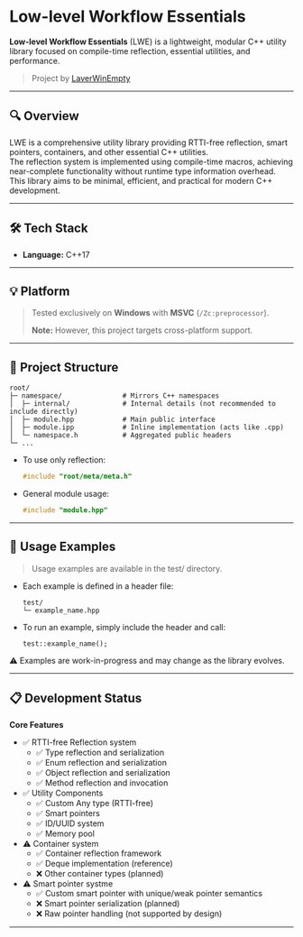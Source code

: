 # Low-level Workflow Essentials
**Low-level Workflow Essentials** (LWE) is a lightweight, modular C++ utility library focused on compile-time reflection, essential utilities, and performance.
> Project by [LaverWinEmpty](https://github.com/LaverWinEmpty)

---

## 🔍 Overview
LWE is a comprehensive utility library providing RTTI-free reflection, smart pointers, containers, and other essential C++ utilities.  
The reflection system is implemented using compile-time macros, achieving near-complete functionality without runtime type information overhead.  
This library aims to be minimal, efficient, and practical for modern C++ development.

---

## 🛠️ Tech Stack

- **Language:** C++17

---

## 💡 Platform

> Tested exclusively on **Windows** with **MSVC** (`/Zc:preprocessor`).
> 
> **Note:** However, this project targets cross-platform support.

---

## 📁 Project Structure

```
root/
├─ namespace/               # Mirrors C++ namespaces
│  ├─ internal/             # Internal details (not recommended to include directly)
│  ├─ module.hpp            # Main public interface
│  ├─ module.ipp            # Inline implementation (acts like .cpp)
│  └─ namespace.h           # Aggregated public headers
└─ ...
```

- To use only reflection:
  ```cpp
  #include "root/meta/meta.h"
  ```
- General module usage:
  ```cpp
  #include "module.hpp"
  ```

---

## 🧪 Usage Examples

> Usage examples are available in the test/ directory.

- Each example is defined in a header file:
  ```
  test/
  └─ example_name.hpp
  ```

- To run an example, simply include the header and call:
  ```
  test::example_name();
  ```

⚠️ Examples are work-in-progress and may change as the library evolves.

---


## 📋 Development Status

**Core Features**
- ✅ RTTI-free Reflection system
  - ✅ Type reflection and serialization
  - ✅ Enum reflection and serialization
  - ✅ Object reflection and serialization 
  - ✅ Method reflection and invocation
- ✅ Utility Components
  - ✅ Custom Any type (RTTI-free)
  - ✅ Smart pointers
  - ✅ ID/UUID system
  - ✅ Memory pool
- ⚠️ Container system
  - ✅ Container reflection framework
  - ✅ Deque implementation (reference)
  - ❌ Other container types (planned)
- ⚠️ Smart pointer systme
  - ✅ Custom smart pointer with unique/weak pointer semantics
  - ❌ Smart pointer serialization (planned)
  - ❌ Raw pointer handling (not supported by design)

---
